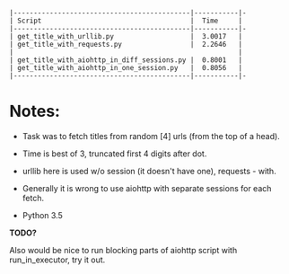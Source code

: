 ```
|--------------------------------------------|-----------|-
| Script                                     |  Time     |
|--------------------------------------------|-----------|-
| get_title_with_urllib.py                   |  3.0017   |
| get_title_with_requests.py                 |  2.2646   |
|                                                        |
| get_title_with_aiohttp_in_diff_sessions.py |  0.8001   |
| get_title_with_aiohttp_in_one_session.py   |  0.8056   |
|--------------------------------------------|-----------|-
```

Notes:
======
- Task was to fetch titles from random [4] urls (from the top of a head).

- Time is best of 3, truncated first 4 digits after dot.

- urllib here is used w/o session (it doesn't have one), requests - with.

- Generally it is wrong to use aiohttp with separate sessions for each fetch.

- Python 3.5



__TODO?__

Also would be nice to run blocking parts of aiohttp script with run_in_executor, try it out.
